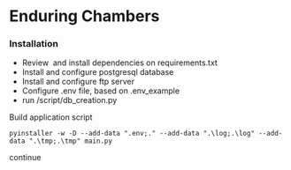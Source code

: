 # Enduring Chambers

### Installation

- Review  and install dependencies on requirements.txt
- Install and configure postgresql database
- Install and configure ftp server
- Configure .env file, based on .env_example
- run /script/db_creation.py

Build application script

```
pyinstaller -w -D --add-data ".env;." --add-data ".\log;.\log" --add-data ".\tmp;.\tmp" main.py
```

continue
